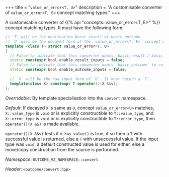 +++
title = "`value_or_error<T, U>`"
description = "A customisable converter of `value_or_error<T, E>` concept matching types."
+++

A customisable converter of {{% api "concepts::value_or_error<T, E>" %}} concept matching types. It must have the following form:

```c++
// `T` will be the destination basic_result or basic_outcome.
// `U` will be the decayed form of the `value_or_error<T, E>` concept matching input type.
template <class T> struct value_or_error<T, U>
{
  // False to indicate that this converter wants `basic_result`/`basic_outcome` to reject all other `basic_result`
  static constexpr bool enable_result_inputs = false;
  // False to indicate that this converter wants `basic_outcome` to reject all other `basic_outcome`
  static constexpr bool enable_outcome_inputs = false;
  
  // `X` will be the raw input form of `U`. It must return a `T`.
  template<class X> constexpr T operator()(X &&v);
};
```

*Overridable*: By template specialisation into the `convert` namespace.

*Default*: If decayed `X` is same as `U`, concept `value_or_error<U>` matches, `X::value_type` is `void` or is explicitly constructible to `T::value_type`, and `X::error_type` is `void` or is explicitly constructible to `T::error_type`, then `operator()(X &&)` is made available.

`operator()(X &&v)` tests if `v.has_value()` is true, if so then a `T` with successful value is returned, else a `T` with unsuccessful value. If the input type was `void`, a default constructed value is used for either, else a move/copy construction from the source is performed.

*Namespace*: `OUTCOME_V2_NAMESPACE::convert`

*Header*: `<outcome/convert.hpp>`
